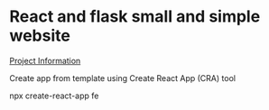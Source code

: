 # React and flask small and simple website

[Project Information](#info)

Create app from template using Create React App (CRA) tool

npx create-react-app fe

